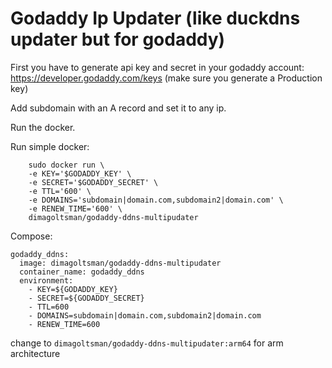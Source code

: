 # Godaddy Ip Updater (like duckdns updater but for godaddy)

First you have to generate api key and secret in your godaddy account: https://developer.godaddy.com/keys  (make sure you generate a Production key)

Add subdomain with an A record and set it to any ip.

Run the docker.



Run simple docker:

        sudo docker run \
        -e KEY='$GODADDY_KEY' \
        -e SECRET='$GODADDY_SECRET' \
        -e TTL='600' \
        -e DOMAINS='subdomain|domain.com,subdomain2|domain.com' \
        -e RENEW_TIME='600' \
        dimagoltsman/godaddy-ddns-multipudater


Compose:

    godaddy_ddns:
      image: dimagoltsman/godaddy-ddns-multipudater
      container_name: godaddy_ddns
      environment:
        - KEY=${GODADDY_KEY}
        - SECRET=${GODADDY_SECRET}
        - TTL=600
        - DOMAINS=subdomain|domain.com,subdomain2|domain.com
        - RENEW_TIME=600


change to `dimagoltsman/godaddy-ddns-multipudater:arm64` for arm architecture

